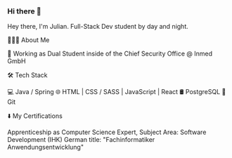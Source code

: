 ### Hi there 👋

<!--
**jschuberthub/jschuberthub** is a ✨ _special_ ✨ repository because its `README.md` (this file) appears on your GitHub profile.

Here are some ideas to get you started:

- 🔭 I’m currently working on ...
- 🌱 I’m currently learning ...
- 👯 I’m looking to collaborate on ...
- 🤔 I’m looking for help with ...
- 💬 Ask me about ...
- 📫 How to reach me: ...
- 😄 Pronouns: ...
- ⚡ Fun fact: ...
-->




Hey there, I'm Julian. Full-Stack Dev student by day and night.

👨🏻‍💻 About Me

💼   Working as Dual Student inside of the Chief Security Office @ Inmed GmbH

🛠 Tech Stack

💻   Java / Spring
🌐   HTML | CSS / SASS | JavaScript | React
🛢   PostgreSQL
🔧   Git 

⬇️ My Certifications

Apprenticeship as Computer Science Expert, Subject Area: Software Development (IHK)
German title: "Fachinformatiker Anwendungsentwicklung"
